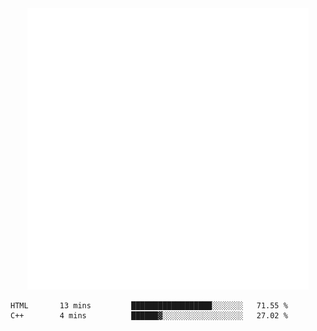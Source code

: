 <div align="center">
    <a href="https://konst.fish">
        <img src="https://raw.githubusercontent.com/konstfish/konstfish/master/fish.svg" alt="Logo" width="450"/>
    </a>
</div>

<!--START_SECTION:waka-->
```text
HTML       13 mins         ██████████████████░░░░░░░   71.55 % 
C++        4 mins          ██████▓░░░░░░░░░░░░░░░░░░   27.02 % 
```
<!--END_SECTION:waka-->
